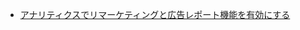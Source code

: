- [アナリティクスでリマーケティングと広告レポート機能を有効にする](https://support.google.com/analytics/answer/2444872?hl=ja&utm_id=ad#zippy=%2C%E3%81%93%E3%81%AE%E8%A8%98%E4%BA%8B%E3%81%AE%E5%86%85%E5%AE%B9)